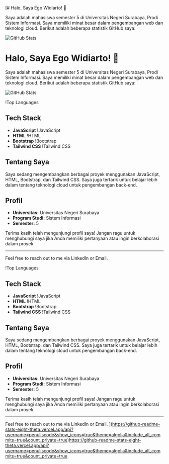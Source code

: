 [# Halo, Saya Ego Widiarto! 👋

Saya adalah mahasiswa semester 5 di Universitas Negeri Surabaya, Prodi Sistem Informasi. Saya memiliki minat besar dalam pengembangan web dan teknologi cloud. Berikut adalah beberapa statistik GitHub saya:

![GitHub Stats]((https://github-readme-stats-eight-theta.vercel.app/api?username=EgoWidiarto&show_icons=true&theme=algolia&include_all_commits=true&count_private=true))
# Halo, Saya Ego Widiarto! 👋

Saya adalah mahasiswa semester 5 di Universitas Negeri Surabaya, Prodi Sistem Informasi. Saya memiliki minat besar dalam pengembangan web dan teknologi cloud. Berikut adalah beberapa statistik GitHub saya:

![GitHub Stats](https://github-readme-stats.vercel.app/api?username=EgoWidiarto)

!Top Languages

## Tech Stack
- **JavaScript** !JavaScript
- **HTML** !HTML
- **Bootstrap** !Bootstrap
- **Tailwind CSS** !Tailwind CSS

## Tentang Saya
Saya sedang mengembangkan berbagai proyek menggunakan JavaScript, HTML, Bootstrap, dan Tailwind CSS. Saya juga tertarik untuk belajar lebih dalam tentang teknologi cloud untuk pengembangan back-end.

## Profil
- **Universitas:** Universitas Negeri Surabaya
- **Program Studi:** Sistem Informasi
- **Semester:** 5

Terima kasih telah mengunjungi profil saya! Jangan ragu untuk menghubungi saya jika Anda memiliki pertanyaan atau ingin berkolaborasi dalam proyek.

---

Feel free to reach out to me via LinkedIn or Email.

!Top Languages

## Tech Stack
- **JavaScript** !JavaScript
- **HTML** !HTML
- **Bootstrap** !Bootstrap
- **Tailwind CSS** !Tailwind CSS

## Tentang Saya
Saya sedang mengembangkan berbagai proyek menggunakan JavaScript, HTML, Bootstrap, dan Tailwind CSS. Saya juga tertarik untuk belajar lebih dalam tentang teknologi cloud untuk pengembangan back-end.

## Profil
- **Universitas:** Universitas Negeri Surabaya
- **Program Studi:** Sistem Informasi
- **Semester:** 5

Terima kasih telah mengunjungi profil saya! Jangan ragu untuk menghubungi saya jika Anda memiliki pertanyaan atau ingin berkolaborasi dalam proyek.

---

Feel free to reach out to me via LinkedIn or Email.
](https://github-readme-stats-eight-theta.vercel.app/api?username=penuliscode&show_icons=true&theme=algolia&include_all_commits=true&count_private=true)https://github-readme-stats-eight-theta.vercel.app/api?username=penuliscode&show_icons=true&theme=algolia&include_all_commits=true&count_private=true
